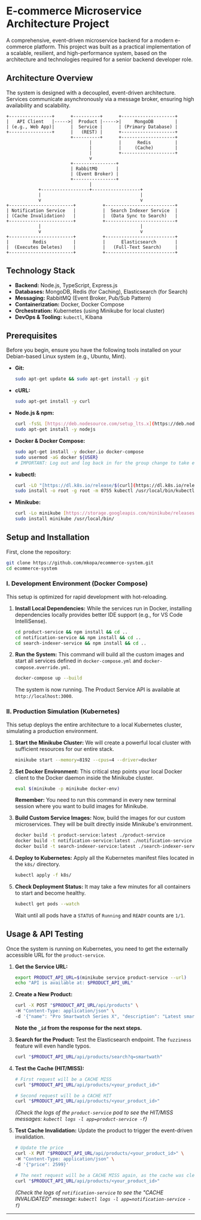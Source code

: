 # E-commerce Microservice Architecture Project

A comprehensive, event-driven microservice backend for a modern e-commerce platform. This project was built as a practical implementation of a scalable, resilient, and high-performance system, based on the architecture and technologies required for a senior backend developer role.

## Architecture Overview

The system is designed with a decoupled, event-driven architecture. Services communicate asynchronously via a message broker, ensuring high availability and scalability.

```
+----------------+      +----------+      +--------------------+
|   API Client   |----->|  Product |----->|     MongoDB        |
| (e.g., Web App)|      |  Service |      | (Primary Database) |
+----------------+      |   (REST) |      +--------------------+
                        +----------+      +--------------------+
                               |          |      Redis         |
                               |          |     (Cache)        |
                               |          +--------------------+
                               v
                        +----------------+
                        | RabbitMQ       |
                        | (Event Broker) |
                        +----------------+
                               |
            +------------------+------------------+
            |                                     |
            v                                     v
+------------------------+          +--------------------------+
| Notification Service   |          |  Search Indexer Service  |
| (Cache Invalidation)   |          |  (Data Sync to Search)   |
+------------------------+          +--------------------------+
            |                                     |
            v                                     v
+------------------------+          +--------------------------+
|         Redis          |          |      Elasticsearch       |
|  (Executes Deletes)    |          |   (Full-Text Search)     |
+------------------------+          +--------------------------+

```

## Technology Stack

- **Backend:** Node.js, TypeScript, Express.js
- **Databases:** MongoDB, Redis (for Caching), Elasticsearch (for Search)
- **Messaging:** RabbitMQ (Event Broker, Pub/Sub Pattern)
- **Containerization:** Docker, Docker Compose
- **Orchestration:** Kubernetes (using Minikube for local cluster)
- **DevOps & Tooling:** `kubectl`, Kibana

## Prerequisites

Before you begin, ensure you have the following tools installed on your Debian-based Linux system (e.g., Ubuntu, Mint).

- **Git:**
  ```bash
  sudo apt-get update && sudo apt-get install -y git
  ```
- **cURL:**
  ```bash
  sudo apt-get install -y curl
  ```
- **Node.js & npm:**
  ```bash
  curl -fsSL [https://deb.nodesource.com/setup_lts.x](https://deb.nodesource.com/setup_lts.x) | sudo -E bash -
  sudo apt-get install -y nodejs
  ```
- **Docker & Docker Compose:**
  ```bash
  sudo apt-get install -y docker.io docker-compose
  sudo usermod -aG docker ${USER}
  # IMPORTANT: Log out and log back in for the group change to take effect.
  ```
- **kubectl:**
  ```bash
  curl -LO "[https://dl.k8s.io/release/$(curl](https://dl.k8s.io/release/$(curl) -L -s [https://dl.k8s.io/release/stable.txt)/bin/linux/amd64/kubectl](https://dl.k8s.io/release/stable.txt)/bin/linux/amd64/kubectl)"
  sudo install -o root -g root -m 0755 kubectl /usr/local/bin/kubectl
  ```
- **Minikube:**
  ```bash
  curl -Lo minikube [https://storage.googleapis.com/minikube/releases/latest/minikube-linux-amd64](https://storage.googleapis.com/minikube/releases/latest/minikube-linux-amd64)
  sudo install minikube /usr/local/bin/
  ```

## Setup and Installation

First, clone the repository:
```bash
git clone https://github.com/mkopa/ecommerce-system.git
cd ecommerce-system
```

### I. Development Environment (Docker Compose)

This setup is optimized for rapid development with hot-reloading.

1.  **Install Local Dependencies:**
    While the services run in Docker, installing dependencies locally provides better IDE support (e.g., for VS Code IntelliSense).
    ```bash
    cd product-service && npm install && cd ..
    cd notification-service && npm install && cd ..
    cd search-indexer-service && npm install && cd ..
    ```

2.  **Run the System:**
    This command will build all the custom images and start all services defined in `docker-compose.yml` and `docker-compose.override.yml`.
    ```bash
    docker-compose up --build
    ```
    The system is now running. The Product Service API is available at `http://localhost:3000`.

### II. Production Simulation (Kubernetes)

This setup deploys the entire architecture to a local Kubernetes cluster, simulating a production environment.

1.  **Start the Minikube Cluster:**
    We will create a powerful local cluster with sufficient resources for our entire stack.
    ```bash
    minikube start --memory=8192 --cpus=4 --driver=docker
    ```

2.  **Set Docker Environment:**
    This critical step points your local Docker client to the Docker daemon inside the Minikube cluster.
    ```bash
    eval $(minikube -p minikube docker-env)
    ```
    **Remember:** You need to run this command in every new terminal session where you want to build images for Minikube.

3.  **Build Custom Service Images:**
    Now, build the images for our custom microservices. They will be built directly inside Minikube's environment.
    ```bash
    docker build -t product-service:latest ./product-service
    docker build -t notification-service:latest ./notification-service
    docker build -t search-indexer-service:latest ./search-indexer-service
    ```

4.  **Deploy to Kubernetes:**
    Apply all the Kubernetes manifest files located in the `k8s/` directory.
    ```bash
    kubectl apply -f k8s/
    ```

5.  **Check Deployment Status:**
    It may take a few minutes for all containers to start and become healthy.
    ```bash
    kubectl get pods --watch
    ```
    Wait until all pods have a `STATUS` of `Running` and `READY` counts are `1/1`.

## Usage & API Testing

Once the system is running on Kubernetes, you need to get the externally accessible URL for the `product-service`.

1.  **Get the Service URL:**
    ```bash
    export PRODUCT_API_URL=$(minikube service product-service --url)
    echo "API is available at: $PRODUCT_API_URL"
    ```

2.  **Create a New Product:**
    ```bash
    curl -X POST "$PRODUCT_API_URL/api/products" \
    -H "Content-Type: application/json" \
    -d '{"name": "Pro Smartwatch Series X", "description": "Latest smartwatch with advanced health tracking", "price": 2499, "sku": "SW-PRO-X-01"}'
    ```
    **Note the `_id` from the response for the next steps.**

3.  **Search for the Product:**
    Test the Elasticsearch endpoint. The `fuzziness` feature will even handle typos.
    ```bash
    curl "$PRODUCT_API_URL/api/products/search?q=smartwath"
    ```

4.  **Test the Cache (HIT/MISS):**
    ```bash
    # First request will be a CACHE MISS
    curl "$PRODUCT_API_URL/api/products/<your_product_id>"

    # Second request will be a CACHE HIT
    curl "$PRODUCT_API_URL/api/products/<your_product_id>"
    ```
    *(Check the logs of the `product-service` pod to see the HIT/MISS messages: `kubectl logs -l app=product-service -f`)*

5.  **Test Cache Invalidation:**
    Update the product to trigger the event-driven invalidation.
    ```bash
    # Update the price
    curl -X PUT "$PRODUCT_API_URL/api/products/<your_product_id>" \
    -H "Content-Type: application/json" \
    -d '{"price": 2599}'

    # The next request will be a CACHE MISS again, as the cache was cleared
    curl "$PRODUCT_API_URL/api/products/<your_product_id>"
    ```
    *(Check the logs of `notification-service` to see the "CACHE INVALIDATED" message: `kubectl logs -l app=notification-service -f`)*

---